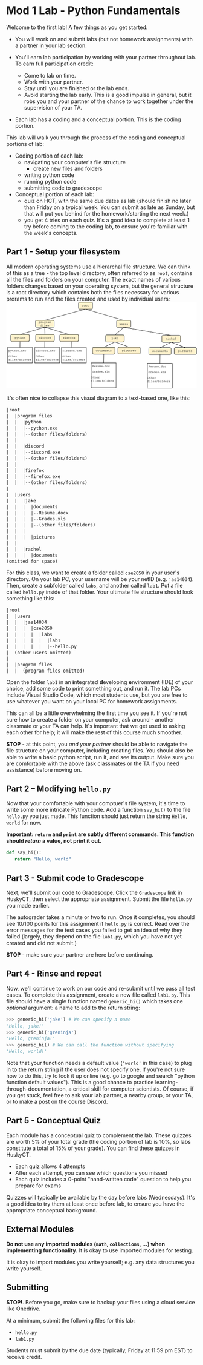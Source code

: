 # Mod 1 Lab - Python Fundamentals

Welcome to the first lab! A few things as you get started:

* You will work on and submit labs (but not homework assignments) with a partner in your lab section.
* You'll earn lab participation by working with your partner throughout lab. To earn full participation credit:
   * Come to lab on time.
   * Work with your partner.
   * Stay until you are finished or the lab ends.
   * Avoid starting the lab early. This is a good impulse in general, but it robs you and your partner of the chance to work together under the supervision of your TA.

* Each lab has a coding and a conceptual portion. This is the coding portion.

This lab will walk you through the process of the coding and conceptual portions of lab:

* Coding portion of each lab:
   * navigating your computer's file structure
      * create new files and folders
   * writing python code
   * running python code
   * submitting code to gradescope
* Conceptual portion of each lab:
   * quiz on HCT, with the same due dates as lab (should finish no later than Friday on a typical week. You can submit as late as Sunday, but that will put you behind for the homework/starting the next week.)
   * you get 4 tries on each quiz. It's a good idea to complete at least 1 try before coming to the coding lab, to ensure you're familiar with the week's concepts.

## Part 1 - Setup your filesystem

All modern operating systems use a hierarchal file structure. We can think of this as a tree - the top level directory, often referred to as `root`, contains all the files and folders on your computer. The exact names of various folders changes based on your operating system, but the general structure is a root directory which contains both the files necessary for various prorams to run and the files created and used by individual users:
![The root folder (typically called "C" in Windows or "/" in macOS and linux) conatins all the folders/files necessary for programs to run and all the folders/files associated with individual users.](./images/filesystem.png)

It's often nice to collapse this visual diagram to a text-based one, like this:

```
|root
|  |program files
|  |  |python
|  |  |--python.exe
|  |  |--(other files/folders)
|  |
|  |  |discord
|  |  |--discord.exe
|  |  |--(other files/folders)
|  |  
|  |  |firefox
|  |  |--firefox.exe
|  |  |--(other files/folders)
|
|  |users
|  |  |jake
|  |  |  |documents
|  |  |  |--Resume.docx
|  |  |  |--Grades.xls
|  |  |  |--(other files/folders)
|  |  |
|  |  |  |pictures
|  |
|  |  |rachel
|  |  |  |documents
(omitted for space)
```

For this class, we want to create a folder called `cse2050` in your user's directory. On your lab PC, your username will be your netID (e.g. `jas14034`). Then, create a subfolder called `labs`, and another called `lab1`. Put a file called `hello.py` inside of that folder. Your ultimate file structure should look something like this:

```
|root
|  |users
|  |  |jas14034
|  |  |  |cse2050
|  |  |  |  |labs
|  |  |  |  |  |lab1
|  |  |  |  |  |--hello.py
|  (other users omitted)
|
|  |program files
|  |  (program files omitted)
```

Open the folder `lab1` in an **i**ntegrated **d**eveloping **e**nvironment (IDE) of your choice, add some code to print something out, and run it. The lab PCs include Visual Studio Code, which most students use, but you are free to use whatever you want on your local PC for homework assignments.

This can all be a little overwhelming the first time you see it. If you're not sure how to create a folder on your computer, ask around - another classmate or your TA can help. It's important that we get used to asking each other for help; it will make the rest of this course much smoother.

**STOP** - at this point, you *and your partner* should be able to navigate the file structure on your computer, including creating files. You should also be able to write a basic python script, run it, and see its output. Make sure you are comfortable with the above (ask classmates or the TA if you need assistance) before moving on.

## Part 2 – Modifying `hello.py`

Now that your comfortable with your comptuer's file system, it's time to write some more intricate Python code. Add a function `say_hi()` to the file `hello.py` you just made. This function should just return the string `Hello, world` for now.

**Important: `return` and `print` are subtly different commands. This function should _return_ a value, not print it out.**

```python
def say_hi():
   return "Hello, world"
```

## Part 3 - Submit code to Gradescope

Next, we'll submit our code to Gradescope. Click the `Gradescope` link in HuskyCT, then select the appropriate assignment. Submit the file `hello.py` you made earlier.

The autograder takes a minute or two to run. Once it completes, you should see 10/100 points for this assignment if `hello.py` is correct. Read over the error messages for the test cases you failed to get an idea of why they failed (largely, they depend on the file `lab1.py`, which you have not yet created and did not submit.)

**STOP** - make sure your partner are here before continuing.

## Part 4 - Rinse and repeat

Now, we'll continue to work on our code and re-submit until we pass all test cases. To complete this assignment, create a new file called `lab1.py`. This file should have a single function named `generic_hi()` which takes one *optional* argument: a name to add to the return string:

```python
>>> generic_hi('jake') # We can specify a name
'Hello, jake!'
>>> generic_hi('greninja')
'Hello, greninja!'
>>> generic_hi() # We can call the function without specifying
'Hello, world!'
```

Note that your function needs a default value (`'world'` in this case) to plug in to the return string if the user does not specify one. If you're not sure how to do this, try to look it up online (e.g. go to google and search "python function default values"). This is a good chance to practice learning-through-documentation, a critical skill for computer scientists. Of course, if you get stuck, feel free to ask your lab partner, a nearby group, or your TA, or to make a post on the course Discord.

## Part 5 - Conceptual Quiz

Each module has a conceptual quiz to complement the lab. These quizzes are worth 5% of your total grade (the coding portion of lab is 10%, so labs constitute a total of 15% of your grade). You can find these quizzes in HuskyCT.

* Each quiz allows 4 attempts
* After each attempt, you can see which questions you missed
* Each quiz includes a 0-point "hand-written code" question to help you prepare for exams

Quizzes will typically be available by the day before labs (Wednesdays). It's a good idea to try them at least once before lab, to ensure you have the appropriate conceptual background.

## External Modules

**Do not use any imported modules (`math`, `collections`, ...) when implementing functionality.** It is okay to use imported modules for testing.

It is okay to import modules you write yourself; e.g. any data structures you write yourself.

## Submitting

**STOP!**. Before you go, make sure to backup your files using a cloud service like Onedrive.

At a minimum, submit the following files for this lab:

   * `hello.py`
   * `lab1.py`

Students must submit by the due date (typically, Friday at 11:59 pm EST) to receive credit.